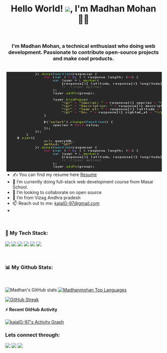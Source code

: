<h1 align="center">Hello World! <img src="https://raw.githubusercontent.com/MartinHeinz/MartinHeinz/master/wave.gif" width="30px">, I'm Madhan Mohan👩‍💻</h1>
<br>
<h3 align="center">I'm Madhan Mohan, a technical enthusiast who doing web development. Passionate to contribute open-source projects and make cool products.</h3>
<br>
<img align="right" alt="GIF" src="https://github.com/bhumikatewary/bhumikatewary/blob/main/giphy.gif" width="500" height="320" />

- ✍ You can find my resume here [Resume]
- 🌱 I’m currently doing full-stack web development course from Masai School.
- 👯 I’m looking to collaborate on open source
- 🏫 I’m from Vizag Andhra pradesh
- 📫 Reach out to me: kajalG-97@gmail.com
- 


<br>


### 🚀 My Tech Stack:

<p align="left">
    <a> <img src="https://img.icons8.com/color/48/000000/html-5.png"/> </a>
    <a> <img src="https://img.icons8.com/color/48/000000/css3.png"/> </a>
    <a> <img src="https://img.icons8.com/color/48/000000/javascript.png"/> </a>
    <a> <img src="https://img.icons8.com/color/48/000000/nodejs.png"/> </a>
    <a><img src="https://img.icons8.com/plasticine/2x/react.png" height=50px /></a>
    <a> <img src="https://cdn.iconscout.com/icon/free/png-48/mongodb-3629612-3032310.png"/> 
    
</p>


<br>

### 📊 My Github Stats:
<br/>

![Madhan's GitHub stats](https://github-readme-stats.vercel.app/api?username=kajalG-97&show_icons=true&theme=radical) <a href="https://github.com/kajalG-97/github-readme-stats"><img alt="Madhanmohan Top Languages" src="https://github-readme-stats.vercel.app/api/top-langs/?username=kajalG-97&langs_count=8&count_private=true&layout=compact&theme=react&hide_border=true&bg_color=0D1117" /></a>

[![GitHub Streak](https://github-readme-streak-stats.herokuapp.com?user=kajalG-97&theme=radical&hide_border=true&date_format=M%20j%5B%2C%20Y%5D)](https://git.io/streak-stats)
<br>
    
<summary><b>⚡ Recent GitHub Activity</b></summary>
<br/>
   <a href="https://github.com/kajalG-97"><img alt="kajalG-97's Activity Graph" src="https://activity-graph.herokuapp.com/graph?username=kajalG-97&custom_title=kajalG-97's%20Contribution%20Graph&theme=react-dark" /></a>
  <br/>


### Lets connect through:
<a href="https://twitter.com/madhanmohan6450"><img src="https://img.icons8.com/color/48/000000/twitter--v1.png"/></a>
<a href="https://www.linkedin.com/in/madhan-mohan-474389158"><img src="https://img.icons8.com/color/48/000000/linkedin.png"/></a>
<a href="https://www.instagram.com/madhan_m_o_h_a_n/"><img src="https://img.icons8.com/fluency/2x/instagram-new.png" height=50px/></a>


[twitter]: https://twitter.com/madhanmohan6450
[resume]: https://drive.google.com/file/d/1ZS6PeoTAXiTHG6o5gvKwK7u8HFYAF-h0/view?usp=sharing

